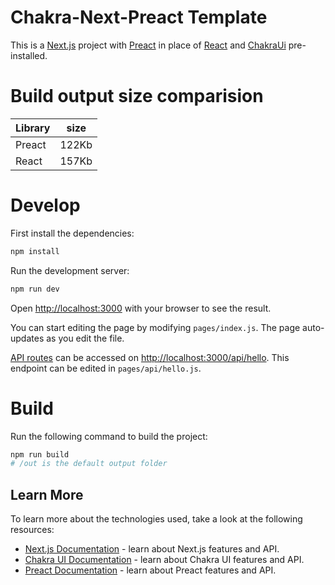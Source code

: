# Chakra-Next-Preact Template

This is a [Next.js](https://nextjs.org/) project with [Preact](https://preactjs.com/guide/v10/getting-started) in place of [React](https://reactjs.org/docs/getting-started.html) and [ChakraUi](https://chakra-ui.com/docs/getting-started) pre-installed.

# Build output size comparision

| Library | size  |
| ------- | ----- |
| Preact  | 122Kb |
| React   | 157Kb |

# Develop

First install the dependencies:

```bash
npm install
```

Run the development server:

```bash
npm run dev
```

Open [http://localhost:3000](http://localhost:3000) with your browser to see the result.

You can start editing the page by modifying `pages/index.js`. The page auto-updates as you edit the file.

[API routes](https://nextjs.org/docs/api-routes/introduction) can be accessed on [http://localhost:3000/api/hello](http://localhost:3000/api/hello). This endpoint can be edited in `pages/api/hello.js`.

# Build

Run the following command to build the project:

```bash
npm run build
# /out is the default output folder
```

## Learn More

To learn more about the technologies used, take a look at the following resources:

- [Next.js Documentation](https://nextjs.org/docs) - learn about Next.js features and API.
- [Chakra UI Documentation](https://chakra-ui.com/docs/getting-started) - learn about Chakra UI features and API.
- [Preact Documentation](https://preactjs.com/guide/v10/getting-started) - learn about Preact features and API.
